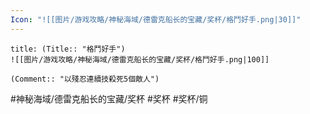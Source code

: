 ```yaml
---
Icon: "![[图片/游戏攻略/神秘海域/德雷克船长的宝藏/奖杯/格鬥好手.png|30]]"
---
```

```ad-common-bronze-trophy
title: (Title:: "格鬥好手")
![[图片/游戏攻略/神秘海域/德雷克船长的宝藏/奖杯/格鬥好手.png|100]]

(Comment:: "以殘忍連續技殺死5個敵人")
```

#神秘海域/德雷克船长的宝藏/奖杯 #奖杯 #奖杯/铜

